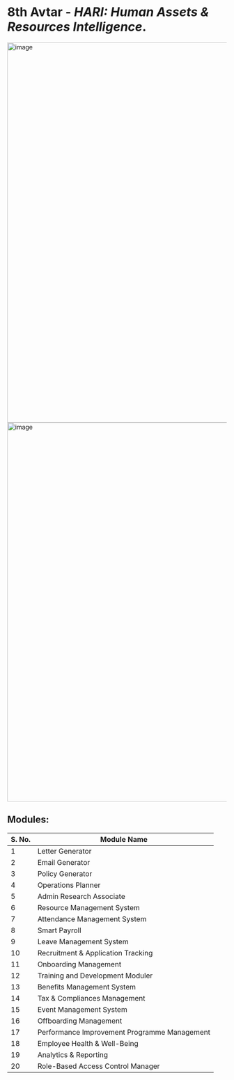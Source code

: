 # 8th Avtar - *HARI: Human Assets & Resources Intelligence*. 



<img width="1891" height="873" alt="image" src="https://github.com/user-attachments/assets/ab997b17-30ed-45d7-aa1c-7c6c5dff4b0e" />
<img width="1899" height="871" alt="image" src="https://github.com/user-attachments/assets/530e37fd-17a5-4642-ab12-1131d7cbb81c" />

## Modules:

| S. No. | Module Name | 
|--------|-------------|
| 1 | Letter Generator | 
| 2 | Email Generator | 
| 3 | Policy Generator | 
| 4 | Operations Planner | 
| 5 | Admin Research Associate | 
| 6 | Resource Management System |
| 7 | Attendance Management System | 
| 8 | Smart Payroll | 
| 9 | Leave Management System |
| 10 | Recruitment & Application Tracking |
| 11 | Onboarding Management |
| 12 | Training and Development Moduler |
| 13 | Benefits Management System |
| 14 | Tax & Compliances Management |
| 15 | Event Management System | 
| 16 | Offboarding Management |
| 17 | Performance Improvement Programme Management |
| 18 | Employee Health & Well-Being |
| 19 | Analytics & Reporting |
| 20 | Role-Based Access Control Manager |
